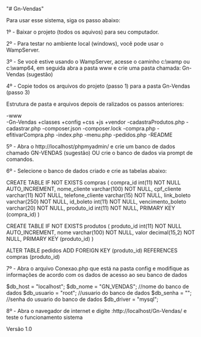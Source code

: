 "# Gn-Vendas" 

Para usar esse sistema, siga os passo abaixo:

1º - Baixar o projeto (todos os aquivos) para seu computador.

2º - Para testar no ambiente local (windows), você pode usar o WampServer.

3º - Se você estive usando o WampServer, acesse o caminho c:\wamp ou c:\wamp64, em seguida abra a pasta www e  crie uma pasta chamada: Gn-Vendas (sugestão)

4º - Copie todos os arquivos do projeto (passo 1) para a pasta Gn-Vendas (passo 3)

Estrutura de pasta e arquivos depois de ralizados os passos anteriores:
 
 -www         
    -Gn-Vendas
        +classes
        +config
        +css
        +js
        +vendor
        -cadastraProdutos.php
        -cadastrar.php
        -composer.json
        -composer.lock
        -compra.php
        -efitivarCompra.php
        -index.php
        -menu.php
        -pedidos.php
        -README

5º - Abra o http://localhost/phpmyadmin/ e crie um banco de dados chamado GN-VENDAS (sugestão) OU crie o banco de dados via prompt de comandos.

6º - Selecione o banco de dados criado e crie as tabelas abaixo:

CREATE TABLE IF NOT EXISTS compras (
  compra_id int(11) NOT NULL AUTO_INCREMENT,
  nome_cliente varchar(100) NOT NULL,
  cpf_cliente varchar(11) NOT NULL,
  telefone_cliente varchar(15) NOT NULL,
  link_boleto varchar(250) NOT NULL,
  id_boleto int(11) NOT NULL,
  vencimento_boleto varchar(20) NOT NULL,
  produto_id int(11) NOT NULL,
  PRIMARY KEY (compra_id)
)

CREATE TABLE IF NOT EXISTS produtos (
  produto_id int(11) NOT NULL AUTO_INCREMENT,
  nome varchar(100) NOT NULL,
  valor decimal(15,2) NOT NULL,
  PRIMARY KEY (produto_id)
)

ALTER TABLE pedidos ADD FOREIGN KEY (produto_id) REFERENCES compras (produto_id)

7º - Abra o arquivo Conexao.php que está na pasta config e modifique as informações de acordo com os dados de acesso ao seu banco de dados

$db_host = "localhost";
$db_nome = "GN_VENDAS"; //nome do banco de dados
$db_usuario = "root"; //usuario do banco de dados
$db_senha = ""; //senha do usuario do banco de dados
$db_driver = "mysql";

8º - Abra o navegador de internet e digite :http://localhost/Gn-Vendas/ e teste o funcionamento sistema


Versão 1.0
